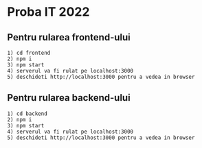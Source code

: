 # Proba IT 2022

## Pentru rularea frontend-ului

    1) cd frontend
    2) npm i
    3) npm start
    4) serverul va fi rulat pe localhost:3000
    5) deschideti http://localhost:3000 pentru a vedea in browser

## Pentru rularea backend-ului

    1) cd backend
    2) npm i
    3) npm start
    4) serverul va fi rulat pe localhost:3000
    5) deschideti http://localhost:3000 pentru a vedea in browser

